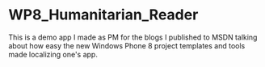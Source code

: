 # WP8_Humanitarian_Reader
This is a demo app I made as PM for the blogs I published to MSDN talking about how easy the new Windows Phone 8 project templates and tools made localizing one's app.
